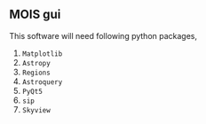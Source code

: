 ## MOIS gui
This software will need following python packages,
1. `Matplotlib`
2. `Astropy`
3. `Regions`
4. `Astroquery`
5. `PyQt5`
6. `sip`
7. `Skyview`
